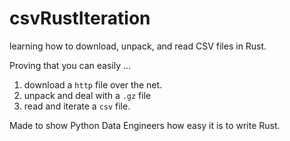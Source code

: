 # csvRustIteration
learning how to download, unpack, and read CSV files in Rust.

Proving that you can easily ...
1. download a `http` file over the net.
2. unpack and deal with a `.gz` file
3. read and iterate a `csv` file.

Made to show Python Data Engineers how easy it is to write Rust.
